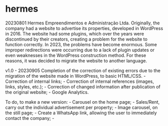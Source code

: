 # hermes
20230801
Hermes Empreendimentos e Administração Ltda.
Originally, the company had a website to advertise its properties, developed in WordPress in 2016. The website had some plugins, which over the years were discontinued by their creators, creating a problem for the website to function correctly.
In 2023, the problems have become enormous. Some improper redirections were occurring due to a lack of plugin updates or even weaknesses in the WordPress construction method.
For these reasons, it was decided to migrate the website to another language.

v1.0 - 20230905
  Completion of the correction of existing errors due to the migration of the website made in WordPress, to basic HTML/CSS.
    - Correction of internal links;
    - Correction of internal references (images, links, styles, etc.);
    - Correction of changed information after publication of the original website;
    - Google Analytics.

  To do, to make a new version:
    - Carousel on the home page;
    - Sales/Rent, carry out the individual advertisement per property;
    - Image carousel, on the still page;
    - Create a WhatsApp link, allowing the user to immediately contact the company;
    -  
